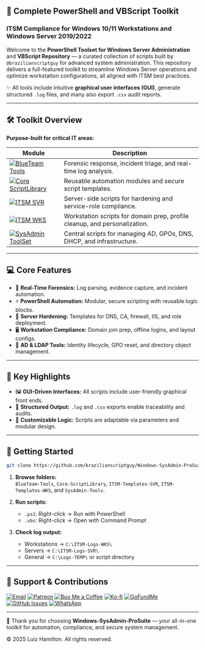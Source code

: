 ## 🚀 Complete PowerShell and VBScript Toolkit

### ITSM Compliance for Windows 10/11 Workstations and Windows Server 2019/2022

Welcome to the **PowerShell Toolset for Windows Server Administration** and **VBScript Repository** — a curated collection of scripts built by `@brazilianscriptguy` for advanced system administration. This repository delivers a full-featured toolkit to streamline Windows Server operations and optimize workstation configurations, all aligned with ITSM best practices.

✨ All tools include intuitive **graphical user interfaces (GUI)**, generate structured `.log` files, and many also export `.csv` audit reports.

---

## 🛠️ Toolkit Overview

**Purpose-built for critical IT areas:**

| Module | Description |
|--------|-------------|
| [![BlueTeam Tools](https://img.shields.io/badge/BlueTeam%20Tools-Forensics-orange?style=for-the-badge&logo=protonmail)](https://github.com/brazilianscriptguy/Windows-SysAdmin-ProSuite/tree/main/BlueTeam-Tools) | Forensic response, incident triage, and real-time log analysis. |
| [![Core ScriptLibrary](https://img.shields.io/badge/Core%20ScriptLibrary-Asset-red?style=for-the-badge&logo=visualstudiocode)](https://github.com/brazilianscriptguy/Windows-SysAdmin-ProSuite/tree/main/Core-ScriptLibrary) | Reusable automation modules and secure script templates. |
| [![ITSM SVR](https://img.shields.io/badge/ITSM%20Templates-SVR-purple?style=for-the-badge&logo=windows11)](https://github.com/brazilianscriptguy/Windows-SysAdmin-ProSuite/tree/main/ITSM-Templates-SVR) | Server-side scripts for hardening and service-role compliance. |
| [![ITSM WKS](https://img.shields.io/badge/ITSM%20Templates-WKS-green?style=for-the-badge&logo=windows)](https://github.com/brazilianscriptguy/Windows-SysAdmin-ProSuite/tree/main/ITSM-Templates-WKS) | Workstation scripts for domain prep, profile cleanup, and personalization. |
| [![SysAdmin ToolSet](https://img.shields.io/badge/SysAdmin%20Tools-Management-blue?style=for-the-badge&logo=microsoft)](https://github.com/brazilianscriptguy/Windows-SysAdmin-ProSuite/tree/main/SysAdmin-Tools) | Central scripts for managing AD, GPOs, DNS, DHCP, and infrastructure. |

---

## 💻 Core Features

- 🧪 **Real-Time Forensics:** Log parsing, evidence capture, and incident automation.  
- ⚡ **PowerShell Automation:** Modular, secure scripting with reusable logic blocks.  
- 🔐 **Server Hardening:** Templates for DNS, CA, firewall, IIS, and role deployment.  
- 🖥️ **Workstation Compliance:** Domain join prep, offline logins, and layout configs.  
- 👤 **AD & LDAP Tools:** Identity lifecycle, GPO reset, and directory object management.

---

## 🌟 Key Highlights

- 🖼️ **GUI-Driven Interfaces:** All scripts include user-friendly graphical front ends.  
- 📝 **Structured Output:** `.log` and `.csv` exports enable traceability and audits.  
- 🧩 **Customizable Logic:** Scripts are adaptable via parameters and modular design.

---

## 🚀 Getting Started

```bash
git clone https://github.com/brazilianscriptguy/Windows-SysAdmin-ProSuite.git
```

1. **Browse folders:**  
   `BlueTeam-Tools`, `Core-ScriptLibrary`, `ITSM-Templates-SVR`, `ITSM-Templates-WKS`, and `SysAdmin-Tools`.

2. **Run scripts:**
   - `.ps1`: Right-click → Run with PowerShell  
   - `.vbs`: Right-click → Open with Command Prompt

3. **Check log output:**
   - Workstations → `C:\ITSM-Logs-WKS\`  
   - Servers → `C:\ITSM-Logs-SVR\`  
   - General → `C:\Logs-TEMP\` or script directory

---

## 🤝 Support & Contributions

[![Email](https://img.shields.io/badge/Email-luizhamilton.lhr@gmail.com-D14836?style=for-the-badge&logo=gmail)](mailto:luizhamilton.lhr@gmail.com)
[![Patreon](https://img.shields.io/badge/Support%20Me-Patreon-red?style=for-the-badge&logo=patreon)](https://www.patreon.com/brazilianscriptguy)
[![Buy Me a Coffee](https://img.shields.io/badge/Buy%20Me%20a%20Coffee-yellow?style=for-the-badge&logo=buymeacoffee)](https://buymeacoffee.com/brazilianscriptguy)
[![Ko-fi](https://img.shields.io/badge/Ko--fi-blue?style=for-the-badge&logo=kofi)](https://ko-fi.com/brazilianscriptguy)
[![GoFundMe](https://img.shields.io/badge/GoFundMe-green?style=for-the-badge&logo=gofundme)](https://www.gofundme.com/f/brazilianscriptguy)
[![GitHub Issues](https://img.shields.io/badge/Report%20Issues-GitHub-blue?style=for-the-badge&logo=github)](https://github.com/brazilianscriptguy/Windows-SysAdmin-ProSuite/issues)
[![WhatsApp](https://img.shields.io/badge/Join%20Us-WhatsApp-25D366?style=for-the-badge&logo=whatsapp)](https://whatsapp.com/channel/0029VaEgqC50G0XZV1k4Mb1c)

---

💼 Thank you for choosing **Windows-SysAdmin-ProSuite** — your all-in-one toolkit for automation, compliance, and secure system management.

© 2025 Luiz Hamilton. All rights reserved.
